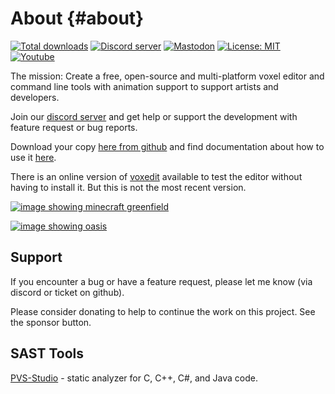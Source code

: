 # About {#about}

[![Total downloads](https://img.shields.io/github/downloads/mgerhardy/vengi/total?longCache=true&style=for-the-badge&label=Downloads&logoColor=fff&logo=GitHub)](https://github.com/mgerhardy/vengi/releases/latest)
 [![Discord server](https://img.shields.io/discord/622817134682177555?label=Discord&logo=Discord&logoColor=fff&style=for-the-badge)](https://discord.gg/AgjCPXy)
 [![Mastodon](https://img.shields.io/mastodon/follow/000355843?longCache=true&style=for-the-badge&label=Mastodon&logoColor=fff)](https://mastodon.social/@mgerhardy)
 [![License: MIT](https://img.shields.io/badge/License-MIT-yellow.svg?longCache=true&style=for-the-badge&label=License&logoColor=fff)](https://opensource.org/licenses/MIT)
 [![Youtube](https://img.shields.io/youtube/channel/views/UCbnJUW0d4tYvdmsJ-R6iUpA?longCache=true&style=for-the-badge&label=Youtube&logoColor=fff)](https://www.youtube.com/channel/UCbnJUW0d4tYvdmsJ-R6iUpA)

The mission: Create a free, open-source and multi-platform voxel editor and command line tools with animation support to support artists and developers.

Join our [discord server](https://discord.gg/AgjCPXy) and get help or support the development with feature request or bug reports.

Download your copy [here from github](https://github.com/mgerhardy/vengi/releases/latest) and find documentation about how to use it [here](https://mgerhardy.github.io/vengi/).

There is an online version of [voxedit](https://mgerhardy.github.io/vengi-voxedit-html5/) available to test the editor without having to install it. But this is not the most recent version.

[![image showing minecraft greenfield](https://raw.githubusercontent.com/wiki/mgerhardy/vengi/images/greenfield-water.png)](https://www.greenfieldmc.net)

[![image showing oasis](https://raw.githubusercontent.com/wiki/mgerhardy/vengi/images/oasis.png)](https://github.com/Phyronnaz/VoxelAssets/tree/master/Oasis)

## Support

If you encounter a bug or have a feature request, please let me know (via discord or ticket on github).

Please consider donating to help to continue the work on this project. See the sponsor button.

## SAST Tools

[PVS-Studio](https://pvs-studio.com/en/pvs-studio/?utm_source=github&utm_medium=organic&utm_campaign=open_source) - static analyzer for C, C++, C#, and Java code.
